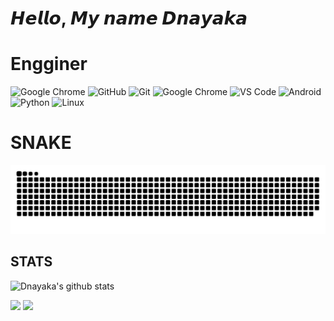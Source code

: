 # 𝙃𝙚𝙡𝙡𝙤, 𝙈𝙮 𝙣𝙖𝙢𝙚 𝘿𝙣𝙖𝙮𝙖𝙠𝙖

# Engginer
![Google Chrome](https://img.shields.io/badge/Chrome-black?style=flat-square&logo=google-chrome)
![GitHub](https://img.shields.io/badge/-GitHub-181717?style=flat-square&logo=github)
![Git](https://img.shields.io/badge/-Git-black?style=flat-square&logo=git)
![Google Chrome](https://img.shields.io/badge/Chrome-black?style=flat-square&logo=google-chrome)
![VS Code](https://img.shields.io/badge/-VS%20Code-007ACC?style=flat-square&logo=visual-studio-code)
![Android](https://img.shields.io/badge/Android-05150C?style=flat-square&logo=android)
![Python](https://img.shields.io/badge/-Python-black?style=flat-square&logo=Python)
![Linux](https://img.shields.io/badge/Linux-black?style=flat-square&logo=linux)

# SNAKE
<picture>
  <source
    media="(prefers-color-scheme: dark)"
    srcset="https://raw.githubusercontent.com/platane/snk/output/github-contribution-grid-snake-dark.svg"
  />
  <source
    media="(prefers-color-scheme: light)"
    srcset="https://raw.githubusercontent.com/platane/snk/output/github-contribution-grid-snake.svg"
  />
  <img
    alt="github contribution grid snake animation"
    src="https://raw.githubusercontent.com/platane/snk/output/github-contribution-grid-snake.svg"
  />
</picture>


## STATS
![Dnayaka's github stats](https://github-readme-stats.vercel.app/api?username=Dnayaka&show_icons=true&theme=dracula)

<img src="https://github-readme-stats.vercel.app/api/top-langs/?username=Dnayaka&layout=compact&count_private=true&theme=gruvbox" />
<img src="https://github-readme-stats.vercel.app/api/top-langs/?username=Dnayaka&layout=compact&count_private=true&theme=gruvbox" />
